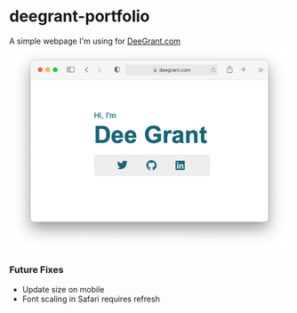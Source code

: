 # deegrant-portfolio
A simple webpage I'm using for [DeeGrant.com](https://www.deegrant.com)
![website image](references/screen-shot-deegrant.png)

### Future Fixes
* Update size on mobile
* Font scaling in Safari requires refresh